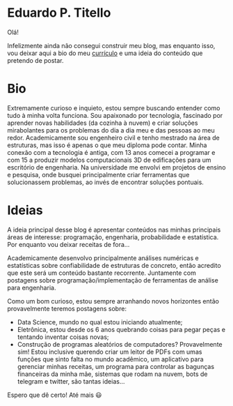 # Eduardo P. Titello 

Olá!

Infelizmente ainda não consegui construir meu blog, mas enquanto isso, vou deixar aqui a bio do meu [currículo](https://github.com/dutitello/dutitello.github.io/raw/master/CV.pdf) e uma ideia do conteúdo que pretendo de postar.

# Bio

Extremamente curioso e inquieto, estou sempre buscando entender como tudo à minha volta funciona. Sou apaixonado por tecnologia, fascinado por aprender novas habilidades (da cozinha à nuvem) e criar soluções mirabolantes para os problemas do dia a dia meu e das pessoas ao meu redor. Academicamente sou engenheiro civil e tenho mestrado na área de estruturas, mas isso é apenas o que meu diploma pode contar. Minha conexão com a tecnologia é antiga, com 13 anos comecei a programar e com 15 a produzir modelos computacionais 3D de edificações para um escritório de engenharia. Na universidade me envolvi em projetos de ensino e pesquisa, onde busquei principalmente criar ferramentas que solucionassem problemas, ao invés de encontrar soluções pontuais. 

# Ideias

A ideia principal desse blog é apresentar conteúdos nas minhas principais áreas de interesse: programação, engenharia, probabilidade e estatística. Por enquanto vou deixar receitas de fora...

Academicamente desenvolvo principalmente análises numéricas e estatísticas sobre confiabilidade de estruturas de concreto, então acredito que este será um conteúdo bastante recorrente. Juntamente com postagens sobre programação/implementação de ferramentas de análise para engenharia.

Como um bom curioso, estou sempre arranhando novos horizontes então provavelmente teremos postagens sobre:
* Data Science, mundo no qual estou iniciando atualmente;
* Eletrônica, estou desde os 6 anos quebrando coisas para pegar peças e tentando inventar coisas novas;
* Construção de programas aleatórios de computadores? Provavelmente sim! Estou inclusive querendo criar um leitor de PDFs com umas funções que sinto falta no mundo acadêmico, um aplicativo para gerenciar minhas receitas, um programa para controlar as bagunças financeiras da minha mãe, sistemas que rodam na nuvem, bots de telegram e twitter, são tantas ideias... 

Espero que dê certo!
Até mais 😃

